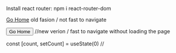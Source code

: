 Install react router: npm i react-router-dom

<a href='/'>Go Home</a> old fasion / not fast to navigate

<Link to="/"><Button>Go Home</Button></Link> //new verion / fast to navigate without loading the page 

const [count, setCount] = useState(0) // 


